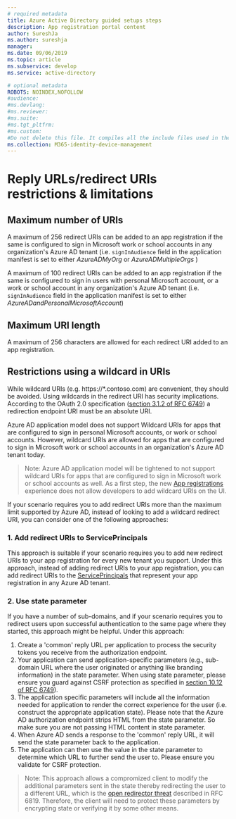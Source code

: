 ```yaml
---
# required metadata
title: Azure Active Directory guided setups steps
description: App registration portal content
author: SureshJa
ms.author: sureshja
manager: 
ms.date: 09/06/2019
ms.topic: article
ms.subservice: develop
ms.service: active-directory

# optional metadata
ROBOTS: NOINDEX,NOFOLLOW
#audience:
#ms.devlang:
#ms.reviewer:
#ms.suite: 
#ms.tgt_pltfrm:
#ms.custom: 
#Do not delete this file. It compiles all the include files used in the Application Registration Portal but not rendered on docs.
ms.collection: M365-identity-device-management
---
```

# Reply URLs/redirect URls restrictions & limitations

## Maximum number of URIs
A maximum of 256 redirect URIs can be added to an app registration if the same is configured to sign in Microsoft work or school accounts in any organization's Azure AD tenant (i.e. `signInAudience` field in the application manifest is set to either *AzureADMyOrg* or *AzureADMultipleOrgs* )

A maximum of 100 redirect URIs can be added to an app registration if the same is configured to sign in users with personal Microsoft account, or a work or school account in any organization's Azure AD tenant (i.e. `signInAudience` field in the application manifest is set to either *AzureADandPersonalMicrosoftAccount*)

## Maximum URI length
A maximum of 256 characters are allowed for each redirect URI added to an app registration.

## Restrictions using a wildcard in URIs
While wildcard URIs (e.g. https://*.contoso.com) are convenient, they should be avoided. Using wildcards in the redirect URI has security implications. According to the OAuth 2.0 specification ([section 3.1.2 of RFC 6749](https://tools.ietf.org/html/rfc6749#section-3.1.2)) a redirection endpoint URI must be an absolute URI. 

Azure AD application model does not support Wildcard URIs for apps that are configured to sign in personal Microsoft accounts, or work or school accounts. However, wildcard URIs are allowed for apps that are configured to sign in Microsoft work or school accounts in an organization's Azure AD tenant today. 
 
> Note: Azure AD application model will be tightened to not support wildcard URIs for apps that are configured to sign in Microsoft work or school accounts as well. As a first step, the new [App registrations](https://go.microsoft.com/fwlink/?linkid=2083908) experience does not allow developers to add wildcard URIs on the UI. 

If your scenario requires you to add redirect URIs more than the maximum limit supported by Azure AD, instead of looking to add a wildcard redirect URI, you can consider one of the following approaches:

### 1. Add redirect URIs to ServicePrincipals
This approach is suitable if your scenario requires you to add new redirect URIs to your app registration for every new tenant you support. Under this approach, instead of adding redirect URIs to your app registration, you can add redirect URIs to the [ServicePrincipals](https://docs.microsoft.com/en-us/azure/active-directory/develop/app-objects-and-service-principals#application-and-service-principal-relationship) that represent your app registration in any Azure AD tenant. 

### 2. Use state parameter
If you have a number of sub-domains, and if your scenario requires you to redirect users upon successful authentication to the same page where they started, this approach might be helpful. Under this approach:

1) Create a 'common' reply URL per application to process the security tokens you receive from the authorization endpoint.
2) Your application can send application-specific parameters (e.g., sub-domain URL where the user originated or anything like branding information) in the state parameter. When using state parameter, please ensure you guard against CSRF protection as specified in [section 10.12 of RFC 6749](https://tools.ietf.org/html/rfc6749#section-10.12)). 
3) The application specific parameters will include all the information needed for application to render the correct experience for the user (i.e. construct the appropriate application state). Please note that the Azure AD authorization endpoint strips HTML from the state parameter. So make sure you are not passing HTML content in state parameter.
4) When Azure AD sends a response to the 'common' reply URL, it will send the state parameter back to the application.
5) The application can then use the value in the state parameter to determine which URL to further send the user to. Please ensure you validate for CSRF protection.

> Note: This approach allows a compromized client to modify the additional parameters sent in the state thereby redirecting the user to a different URL, which is the [open redirector threat](https://tools.ietf.org/html/rfc6819#section-4.2.4) described in RFC 6819. Therefore, the client will need to protect these parameters by encrypting state or verifying it by some other means.